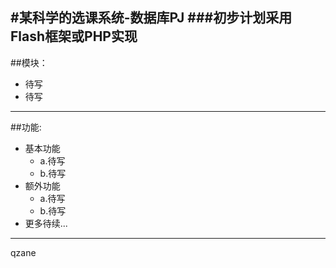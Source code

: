 #某科学的选课系统-数据库PJ
###初步计划采用Flash框架或PHP实现
---
##模块：
* 待写
* 待写
---
##功能:
* 基本功能
  * a.待写
  * b.待写
* 额外功能
  * a.待写
  * b.待写
* 更多待续...

---
qzane
